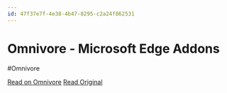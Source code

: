 ```yaml
---
id: 47f37e7f-4e38-4b47-8295-c2a24f862531
---
```


# Omnivore - Microsoft Edge Addons
#Omnivore

[Read on Omnivore](https://omnivore.app/me/https-microsoftedge-microsoft-com-addons-detail-omnivore-ipebjbo-1907dd7a502)
[Read Original](https://microsoftedge.microsoft.com/addons/detail/omnivore/ipebjboljeobckndaookadioffchlnih)

